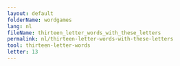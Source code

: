 ```yaml
---
layout: default
folderName: wordgames
lang: nl
fileName: thirteen_letter_words_with_these_letters
permalink: nl/thirteen-letter-words-with-these-letters
tool: thirteen-letter-words
letter: 13
---
```

